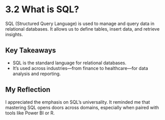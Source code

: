 # 3.2 What is SQL?

SQL (Structured Query Language) is used to manage and query data in relational databases. It allows us to define tables, insert data, and retrieve insights.

## Key Takeaways
- SQL is the standard language for relational databases.
- It’s used across industries—from finance to healthcare—for data analysis and reporting.

## My Reflection
I appreciated the emphasis on SQL’s universality. It reminded me that mastering SQL opens doors across domains, especially when paired with tools like Power BI or R.
